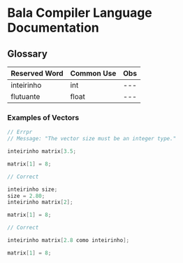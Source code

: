 # Bala Compiler Language Documentation 

## Glossary

| Reserved Word | Common Use | Obs |
|--- |--- |--- |
| inteirinho | int | --- |
| flutuante | float | --- |


### Examples of Vectors

```cpp
// Errpr
// Message: "The vector size must be an integer type."

inteirinho matrix[3.5;

matrix[1] = 8;
```

```cpp
// Correct

inteirinho size;
size = 2.80;
inteirinho matrix[2];

matrix[1] = 8;
```

```cpp
// Correct

inteirinho matrix[2.8 como inteirinho];

matrix[1] = 8;
```
